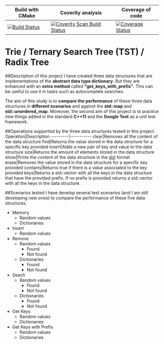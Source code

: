 Build with CMake | Coverity analysis | Coverage of code |
-----------------|-------------------|------------------|
[![Build Status](https://travis-ci.org/maitesin/tries.svg?branch=master)](https://travis-ci.org/maitesin/tries) | <a href="https://scan.coverity.com/projects/maitesin-tries"> <img alt="Coverity Scan Build Status" src="https://scan.coverity.com/projects/7354/badge.svg"/> </a> | [![Coverage Status](https://coveralls.io/repos/maitesin/tries/badge.svg?branch=master&service=github)](https://coveralls.io/github/maitesin/tries?branch=master) |

Trie / Ternary Search Tree (TST) / Radix Tree
=====
##Description of this project
I have created three data structures that are implementations of the <b>abstract data type dictionary</b>. But they are enhanced with an <b>extra method</b> called <b>"get_keys_with_prefix"</b>. This can be useful to use it in tasks such as autocomplete searches.

The aim of this study is to <b>compare the performance</b> of these three data structures in <b>different scenarios</b> and against the <b>std::map</b> and <b>std::unordered_map</b>. Moreover, the second aim of this project is to practice new things added in the standard <b>C++11</b> and the <b>Google Test</b> as a unit test framework.

##Operations supported by the three data structures tested in this project.
Operation|Description
---------|-----------
clear|Removes all the content of the data structure
find|Returns the value stored in the data structure for a specific key provided
insert|Adds a new pair of key and value to the data structure
size|Returns the amount of elements stored in the data structure
show|Prints the content of the data structure in the [dot](https://en.wikipedia.org/wiki/DOT_(graph_description_language)) format
erase|Removes the value stored in the data structure for a specific key provided
contains|Returns true if there is a value associated to the key provided
keys|Returns a std::vector with all the keys in the data structure that have the provided prefix. If no prefix is provided returns a std::vector with all the keys in the data structure.

##Scenarios tested
I have develop several test scenarios (and I am still developing new ones) to compare the performance of these five data structures.
* Memory
  - Random values
  - Dictionaries
* Insert
  - Random values
* Remove
  - Random values
    * Found
    * Not found
  - Dictionaries
    * Found
    * Not found
* Seach
  - Random values
    * Found
    * Not found
  - Dictionaries
    * Found
    * Not found
* Get Keys
  - Random values
  - Dictionaries
* Get Keys with Prefix
  - Random values
  - Dictionaries
